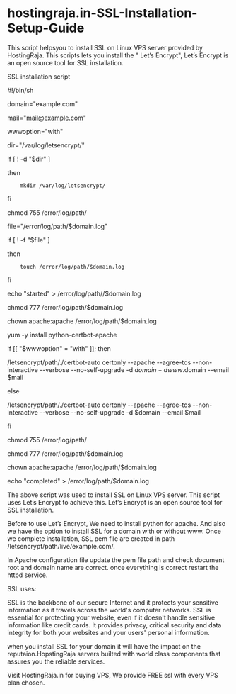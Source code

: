 # hostingraja.in-SSL-Installation-Setup-Guide
This script helpsyou to install SSL on Linux VPS server provided by HostingRaja.  This scripts lets  you install the " Let’s Encrypt", Let’s Encrypt is an open source tool for SSL installation.


SSL installation script 


#!/bin/sh

domain="example.com"

mail="mail@example.com"

wwwoption="with"

dir="/var/log/letsencrypt/"

if [ ! -d "$dir" ]

then

        mkdir /var/log/letsencrypt/
        
fi

chmod 755 /error/log/path/

file="/error/log/path/$domain.log"

if [ ! -f "$file" ]

then

        touch /error/log/path/$domain.log
        
fi

echo "started" > /error/log/path//$domain.log

chmod 777 /error/log/path/$domain.log

chown apache:apache /error/log/path/$domain.log

yum -y install python-certbot-apache

if  [[ "$wwwoption" = "with" ]]; then

/letsencrypt/path/./certbot-auto certonly --apache --agree-tos --non-interactive --verbose --no-self-upgrade -d $domain -d www.$domain --email $mail

else

/letsencrypt/path/./certbot-auto certonly --apache --agree-tos --non-interactive --verbose --no-self-upgrade -d $domain --email $mail

fi

chmod 755 /error/log/path/

chmod 777 /error/log/path/$domain.log

chown apache:apache /error/log/path/$domain.log

echo "completed" > /error/log/path/$domain.log



The above script was used to install SSL on Linux VPS server.  This script uses Let’s Encrypt to achieve this. Let’s Encrypt is an open source tool for SSL installation.


Before to use Let’s Encrypt,  We need to install python for apache. And also we have the option to install SSL for a domain with or without www. Once we complete installation, SSL pem file are created in path /letsencrypt/path/live/example.com/.


In Apache configuration file update the pem file path and check document root and domain name are correct.  once everything is  correct restart the httpd service.

SSL uses:

SSL is the backbone of our secure Internet and it protects your sensitive information as it travels across the world's computer networks. SSL is essential for protecting your website, even if it doesn't handle sensitive information like credit cards. It provides privacy, critical security and data integrity for both your websites and your users' personal information.

when you install SSL for your domain it will have the impact on the reputaion.HopstingRaja servers builted with world class components that assures you the reliable services.

Visit HostingRaja.in for buying VPS, We provide FREE ssl with every VPS plan chosen.

